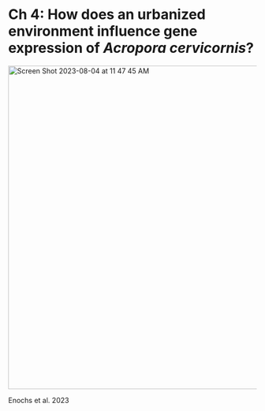# Ch 4: How does an urbanized environment influence gene expression of *Acropora cervicornis*?

<img width="656" alt="Screen Shot 2023-08-04 at 11 47 45 AM" src="https://github.com/ademerlis/AcerCCC/assets/56000927/db381d49-a962-4656-ad18-21efcd8a5c77">

Enochs et al. 2023


